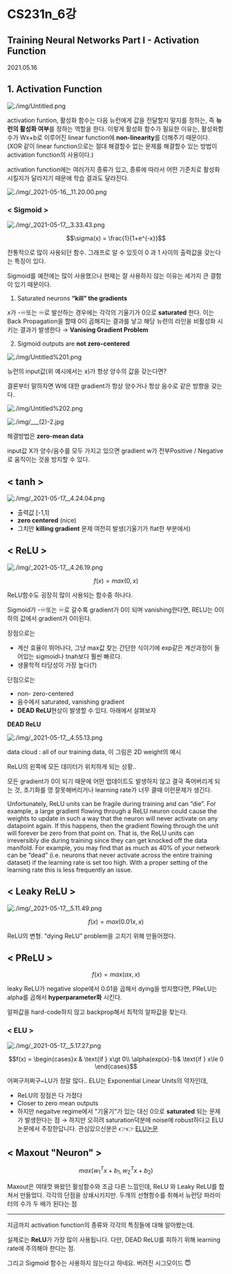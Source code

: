 # CS231n_6강

## Training Neural Networks Part I - Activation Function

2021.05.16

## 1. Activation Function

![./img/Untitled.png](./img/Untitled.png)

activation funtion, 활성화 함수는 다음 뉴런에게 값을 전달할지 말지를 정하는, 즉 **뉴런의 활성화 여부**를 정하는 역할을 한다. 이렇게 활성화 함수가 필요한 이유는, 활성화함수가 Wx+b로 이루어진 linear function에 **non-linearity**를 더해주기 때문이다. (XOR 같이 linear function으로는 절대 해결할수 없는 문제를 해결할수 있는 방법이 activation function의 사용이다.)

activation function에는 여러가지 종류가 있고, 종류에 따라서 어떤 기준치로 활성화 시킬지가 달라지기 때문에 학습 결과도 달라진다.

![./img/_2021-05-16__11.20.00.png](./img/_2021-05-16__11.20.00.png)

### < Sigmoid >

![./img/_2021-05-17__3.33.43.png](./img/_2021-05-17__3.33.43.png)

$$\sigma(x) = \frac{1}{1+e^{​‑x}}$$

전통적으로 많이 사용되던 함수. 그래프로 알 수 있듯이 0 과 1 사이의 출력값을 갖는다는 특징이 있다. 

Sigmoid를 예전에는 많이 사용했으나 현재는 잘 사용하지 않는 이유는 세가지 큰 결함이 있기 때문이다.

1. Saturated neurons **“kill” the gradients**

$x$가 -♾️또는 ♾️로 발산하는 경우에는 각각의 기울기가 0으로 **saturated** 한다. 이는 Back Propagation을 할때 0이 곱해지는 결과를 낳고 해당 뉴련의 라인을 비활성화 시키는 결과가 발생한다 → **Vanising Gradient Problem**

2. Sigmoid outputs are **not zero-centered**

![./img/Untitled%201.png](./img/Untitled%201.png)

뉴런의 input값(위 예시에서는 x)가 항상 양수의 값을 갖는다면?

결론부터 말하자면 W에 대한 gradient가 항상 양수거나 항상 음수로 같은 방향을 갖는다.

![./img/Untitled%202.png](./img/Untitled%202.png)

![./img/___(2)-2.jpg](./img/___(2)-2.jpg)

해결방법은 **zero-mean data**

input값 X가 양수/음수를 모두 가지고 있으면 gradient w가 전부Positive / Negative로 움직이는 것을 방지할 수 있다.

## < tanh >

![./img/_2021-05-17__4.24.04.png](./img/_2021-05-17__4.24.04.png)

- 출력값 [-1,1]
- **zero centered** (nice)
- 그치만 **killing gradient** 문제 여전히 발생(기울기가 flat한 부분에서)

## < ReLU >

![./img/_2021-05-17__4.26.19.png](./img/_2021-05-17__4.26.19.png)

$$f(x) = max(0,x)$$

ReLU함수도 굉장히 많이 사용되는 함수중 하나다.

Sigmoid가 -♾️또는 ♾️로 갈수록 gradient가 0이 되며 vanishing한다면, RELU는 0이하의 값에서 gradient가 0이된다.

장점으로는

- 계산 효율이 뛰어나다, 그냥 max값 찾는 간단한 식이기에 exp같은 계산과정이 들어있는 sigmoid나 tnah보다 훨씬 빠르다.
- 생물학적 타당성이 가장 높다(?)

단점으로는

- non- zero-centered
- 음수에서 saturated, vanishing gradient
- **DEAD ReLU**현상이 발생할 수 있다. 아래에서 살펴보자

**DEAD ReLU** 

![./img/_2021-05-17__4.55.13.png](./img/_2021-05-17__4.55.13.png)

data cloud : all of our training data, 이 그림은 2D weight의 예시

ReLU의 왼쪽에 모든 데이터가 위치하게 되는 상황..

모든 gradient가 0이 되기 때문에 어떤 업데이트도 발생하지 않고 결국 죽어버리게 되는 것, 초기화를 영 잘못해버리거나 learning rate가 너무 클때 이런문제가 생긴다.

Unfortunately, ReLU units can be fragile during training and can “die”. For example, a large gradient flowing through a ReLU neuron could cause the weights to update in such a way that the neuron will never activate on any datapoint again. If this happens, then the gradient flowing through the unit will forever be zero from that point on. That is, the ReLU units can irreversibly die during training since they can get knocked off the data manifold. For example, you may find that as much as 40% of your network can be “dead” (i.e. neurons that never activate across the entire training dataset) if the learning rate is set too high. With a proper setting of the learning rate this is less frequently an issue. 

## < Leaky ReLU >

![./img/_2021-05-17__5.11.49.png](./img/_2021-05-17__5.11.49.png)

$$f(x) = max(0.01x,x)$$

ReLU의 변형. “dying ReLU” problem을 고치기 위해 만들어졌다.

## < PReLU >

$$f(x) = max(\alpha x,x)$$

leaky ReLU가 negative slope에서 0.01을 곱해서 dying을 방지했다면, PReLU는 alpha를 곱해서 **hyperparameter화** 시킨다. 

알파값을 hard-code하지 않고 backprop해서 최적의 알파값을 찾는다.

### < ELU >

![./img/_2021-05-17__5.17.27.png](./img/_2021-05-17__5.17.27.png)

$$f(x) = \begin{cases}x & \text{if } x\gt 0\\ \alpha(exp(x)-1)& \text{if } x\le 0
\end{cases}$$

어쩌구저쩌구~LU가 정말 많다.. ELU는 Exponential Linear Units의 약자인데,

- ReLU의 장점은 다 가졌다
- Closer to zero mean outputs
- 하지만 negaitve regime에서 "기울기"가 있는 대신 0으로 **saturated** 되는 문제가 발생한다는 점 → 하지만 오히려 saturation덕분에 noise에 robust하다고 ELU 논문에서 주장한답니다. 관심있으신분은 👉👉  [ELU논문](https://arxiv.org/pdf/1511.07289.pdf)

## < Maxout "Neuron" >

$$max(w_1^Tx + b_1, w_2^Tx + b_2)$$

Maxout은 여태껏 봐왔던 활성함수와 조금 다른 느낌인데, ReLU 와 Leaky ReLU를 합쳐서 만들었다. 각각의 단점을 상쇄시키지만. 두개의 선형함수를 취해서 뉴런당 파라미터의 수가 두 배가 된다는 점

---

지금까지 activation function의 종류와 각각의 특징들에 대해 알아봤는데.

실제로는 **ReLU**가 가장 많이 사용됩니다. 다만, DEAD ReLU를 피하기 위해 learning rate에 주의해야 한다는 점.

그리고 Sigmoid 함수는 사용하지 않는다고 하네요. 버려진 시그모이드 😇